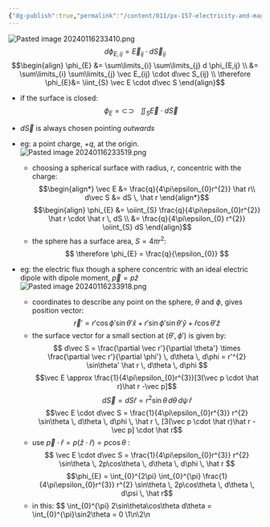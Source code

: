 ```yaml
---
{"dg-publish":true,"permalink":"/content/011/px-157-electricity-and-magnetism/px-157-b-electric-fields/i-field/px-157-b4b-electric-flux-from-an-arbitrary-surface/","noteIcon":"1","created":"2024-10-01T18:27:10.065+01:00","updated":"2024-11-26T20:07:19.824+00:00"}
---
```


![Pasted image 20240116233410.png](/img/user/pics/Pasted%20image%2020240116233410.png)
$$
d\phi_{E,ij} = \vec E_{ij} \cdot d\vec S_{ij}
$$
$$\begin{align}
\phi_{E} &= \sum\limits_{i} \sum\limits_{j} d \phi_{E,ij} \\
&= \sum\limits_{i} \sum\limits_{j} \vec E_{ij} \cdot d\vec S_{ij} \\
\therefore \phi_{E}&= \iint_{S} \vec E \cdot d\vec S
\end{align}$$
- if the surface is closed:
$$
  \newcommand{\oiint}{\subset\!\supset \!\!\!\!\!\!\!\!\!\!\iint} \phi_{E} = \oiint_{S} \vec E \cdot d\vec S$$
- $d\vec S$ is always chosen pointing *outwards*

- eg: a point charge, $+q$, at the origin. 
	![Pasted image 20240116233519.png](/img/user/pics/Pasted%20image%2020240116233519.png)
	- choosing a spherical surface with radius, $r$, concentric with the charge:
$$\begin{align*}
	\vec E &= \frac{q}{4\pi\epsilon_{0}r^{2}} \hat r\\
	d\vec S &= dS \, \hat r
	\end{align*}$$
	$$\begin{align}
	\phi_{E} &= \oiint_{S}  \frac{q}{4\pi\epsilon_{0}r^{2}} \hat r \cdot \hat r \, dS \\
	&= \frac{q}{4\pi\epsilon_{0} r^{2}} \oiint_{S} dS
	\end{align}$$
	- the sphere has a surface area, $S= 4\pi r^{2}$:
$$
\therefore \phi_{E} = \frac{q}{\epsilon_{0}}
$$
- eg: the electric flux though a sphere concentric with an ideal electric dipole with dipole moment, $\vec p = p \hat z$
	![Pasted image 20240116233918.png](/img/user/pics/Pasted%20image%2020240116233918.png)
	- coordinates to describe any point on the sphere, $\theta$ and $\phi$, gives position vector:
$$
\vec r' = r' \cos\phi' \sin\theta' \hat x + r' \sin\phi' \sin\theta' \hat y + \hat r \cos\theta' \hat z
$$
	- the surface vector for a small section at $(\theta',\phi')$ is given by:
$$
d\vec S = \frac{\partial \vec r'}{\partial \theta'} \times \frac{\partial \vec r'}{\partial \phi'} \, d\theta \, d\phi = r'^{2} \sin\theta' \hat r \, d\theta \, d\phi
$$
	$$\vec E \approx  \frac{1}{4\pi\epsilon_{0}r^{3}}[3(\vec p \cdot \hat r)\hat r -\vec p]$$ 
	$$d\vec S = dS \hat r = r^{2} \sin\theta \, d\theta \, d\psi \, \hat r$$
	$$\vec E \cdot d\vec S =  \frac{1}{4\pi\epsilon_{0}r^{3}} r^{2} \sin\theta \, d\theta \, d\phi \, \hat r \, [3(\vec p \cdot \hat r)\hat r -\vec p] \cdot \hat r$$
	- use $\vec p \cdot \hat r = p(\hat z \cdot \hat r) = p\cos\theta$ :
$$
\vec E \cdot d\vec S =  \frac{1}{4\pi\epsilon_{0}r^{3}} r^{2} \sin\theta \, 2p\cos\theta \, d\theta \, d\phi \, \hat r
$$
	$$\phi_{E} = \int_{0}^{2\pi} \int_{0}^{\pi}  \frac{1}{4\pi\epsilon_{0}r^{3}} r^{2} \sin\theta \, 2p\cos\theta \, d\theta \, d\psi \, \hat r$$
	- in this:
$$
\int_{0}^{\pi}  2\sin\theta\cos\theta d\theta = \int_{0}^{\pi}\sin2\theta = 0
\1\n\2\n